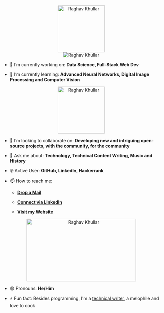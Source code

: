 <div align="center">
<img src="https://github.com/raghavk16/raghavk16/blob/master/octo.gif" alt="Raghav Khullar" width="150" height="150" />
</div>

<div align="center">
<img src="https://github.com/raghavk16/raghavk16/blob/master/screen.gif" alt="Raghav Khullar" />
</div>

- 🔭 I’m currently working on: **Data Science, Full-Stack Web Dev**

- 🌱 I’m currently learning: **Advanced Neural Networks, Digital Image Processing and Computer Vision**


<div align="center">
<img src="https://github.com/raghavk16/raghavk16/blob/master/giphy.webp" alt="Raghav Khullar" width="150" height="150" />
</div>

- 👯 I’m looking to collaborate on: **Developing new and intriguing open-source projects, with the community, for the community**

- 💬 Ask me about: **Technology, Technical Content Writing, Music and History**

- 🤓 Active User: **GitHub, LinkedIn, Hackerrank**

- 📫 How to reach me:

    * [**Drop a Mail**](mailto:raghavkhullar16@gmail.com)

    * [**Connect via LinkedIn**](www.linkedin.com/in/raghav-khullar)

    * [**Visit my Website**](https://raghavk16.github.io/)
    
<div align="center">
<img src="https://github.com/raghavk16/raghavk16/blob/master/connected.gif" alt="Raghav Khullar" width="350" height="200" />
</div>

- 😄 Pronouns: **He/Him**

- ⚡ Fun fact: Besides programming, I'm a [technical writer](https://www.mindbrews.in/author/raghav-khullar/), a melophile and love to cook
